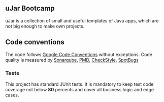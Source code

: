 ## uJar Bootcamp

uJar is a collection of small and useful templates of Java apps, which are not big enough to make own projects.

## Code conventions

The code follows [Google Code Conventions](https://google.github.io/styleguide/javaguide.html) without exceptions. Code
quality is measured by [Sonarqube](https://sonarqube.ujar.org/dashboard?id=ujar-org%3Alorem-ipsum-words-processor), [PMD](https://pmd.github.io/), [CheckStyle](https://checkstyle.sourceforge.io/), [SpotBugs](https://spotbugs.github.io/)

### Tests

This project has standard JUnit tests. It is mandatory to keep test code coverage not below **80** percents and cover all business logic and edge cases.

